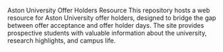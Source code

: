 Aston University Offer Holders Resource
This repository hosts a web resource for Aston University offer holders, designed to bridge the gap between offer acceptance and offer holder days. The site provides prospective students with valuable information about the university, research highlights, and campus life.
